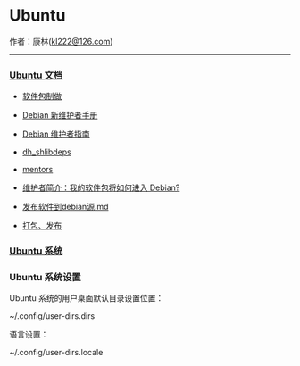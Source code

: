# Ubuntu

作者：康林(kl222@126.com)

-------------------------

### [Ubuntu 文档](https://www.debian.org/doc/)
- [软件包制做](https://www.debian.org/doc/manuals/packaging-tutorial/packaging-tutorial.en.pdf)
- [Debian 新维护者手册](https://www.debian.org/doc/manuals/maint-guide/index.zh-cn.html)
- [Debian 维护者指南](https://www.debian.org/doc/manuals/debmake-doc/index.zh-cn.html)

- [dh_shlibdeps](http://www.man7.org/linux/man-pages/man1/dh_shlibdeps.1.html)

- [mentors](https://mentors.debian.net)
- [维护者简介：我的软件包将如何进入 Debian?](https://mentors.debian.net/intro-maintainers/)
- [发布软件到debian源.md](https://x.hacking8.com/post-386.html)
- [打包、发布](package.md)

### [Ubuntu 系统](system.md)

### Ubuntu 系统设置

Ubuntu 系统的用户桌面默认目录设置位置：

~/.config/user-dirs.dirs

语言设置：

~/.config/user-dirs.locale
